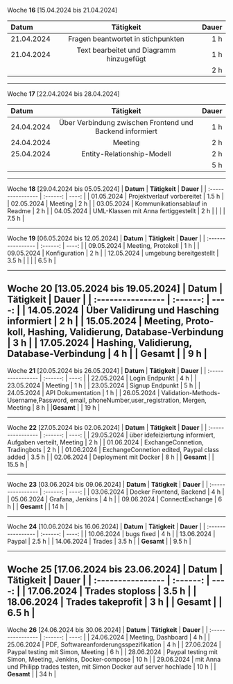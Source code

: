 Woche **16** [15.04.2024 bis 21.04.2024]

| **Datum**              | **Tätigkeit** | **Dauer** |
| :---------------- | :------: | ----: |
| 21.04.2024     |   Fragen beantwortet in stichpunkten   | 1 h |
| 21.04.2024         |   Text bearbeitet und Diagramm hinzugefügt | 1 h |
|          |    | 2 h |

---

Woche **17** [22.04.2024 bis 28.04.2024]

| **Datum**              | **Tätigkeit** | **Dauer** |
| :---------------- | :------: | ----: |
| 24.04.2024     |   Über Verbindung zwischen Frontend und Backend informiert   | 1 h |
| 24.04.2024     |   Meeting   | 2 h |
| 25.04.2024         |   Entity-Relationship-Modell | 2 h |
|          |    | 5 h |
---

Woche **18** [29.04.2024 bis 05.05.2024]
| **Datum**              | **Tätigkeit** | **Dauer** |
| :---------------- | :------: | ----: |
| 01.05.2024     |   Projektverlauf vorbereitet   | 1.5 h |
| 02.05.2024         |   Meeting | 2 h |
| 03.05.2024         |   Kommunikationsablauf in Readme | 2 h |
| 04.05.2024         |   UML-Klassen mit Anna fertiggestellt | 2 h |
|          |    | 7.5 h |


---
Woche **19** [06.05.2024 bis 12.05.2024]
| **Datum**              | **Tätigkeit** | **Dauer** |
| :---------------- | :------: | ----: |
| 09.05.2024         |   Meeting, Pro­to­koll | 1 h |
| 09.05.2024         |   Kon­fi­gu­ra­ti­on | 2 h |
| 12.05.2024         |   umgebung bereitgestellt | 3.5 h |
|          |    | 6.5 h |

---
Woche **20** [13.05.2024 bis 19.05.2024]
| **Datum**              | **Tätigkeit** | **Dauer** |
| :---------------- | :------: | ----: |
| 14.05.2024         |   Über Validirung und Hasching informiert | 2 h |
| 15.05.2024         |   Meeting, Pro­to­koll, Hashing, Validierung, Database-Verbindung | 3 h |
| 17.05.2024         |   Hashing, Validierung, Database-Verbindung | 4 h |
| **Gesamt**         |    | 9 h |
---
Woche **21** [20.05.2024 bis 26.05.2024]
| **Datum**              | **Tätigkeit** | **Dauer** |
| :---------------- | :------: | ----: |
| 22.05.2024         |   Login Endpunkt | 4 h |
| 23.05.2024         |   Meeting | 1 h |
| 23.05.2024         |   Signup Endpunkt | 5 h |
| 24.05.2024         |   API Dokumentation | 1 h |
| 26.05.2024         |  Validation-Methods-Username,Password, email, phoneNumber,user_registration, Mergen, Meeting    | 8 h |
|**Gesamt**          |    | 19 h |

---
Woche **22** [27.05.2024 bis 02.06.2024]
| **Datum**              | **Tätigkeit** | **Dauer** |
| :---------------- | :------: | ----: |
| 29.05.2024         |   über idefeiziertung informiert, Aufgaben verteilt, Meeting | 2 h |
| 01.06.2024         |   ExchangeConnetion, Tradingbots | 2 h |
| 01.06.2024         |   ExchangeConnetion edited, Paypal class added | 3.5 h |
| 02.06.2024         |   Deployment mit Docker | 8 h |
|     **Gesamt**     |    | 15.5 h |

---
Woche **23** [03.06.2024 bis 09.06.2024]
| **Datum**              | **Tätigkeit** | **Dauer** |
| :---------------- | :------: | ----: |
| 03.06.2024         |   Docker Frontend, Backend | 4 h |
| 05.06.2024         |   Grafana, Jenkins | 4 h |
| 09.06.2024         |   ConnectExchange | 6 h |
|     **Gesamt**     |    | 14 h |

---
Woche **24** [10.06.2024 bis 16.06.2024]
| **Datum**              | **Tätigkeit** | **Dauer** |
| :---------------- | :------: | ----: |
| 10.06.2024         |   bugs fixed | 4 h |
| 13.06.2024         |   Paypal | 2.5 h |
| 14.06.2024         |   Trades | 3.5 h |
|     **Gesamt**     |    | 9.5 h |


---
Woche **25** [17.06.2024 bis 23.06.2024]
| **Datum**              | **Tätigkeit** | **Dauer** |
| :---------------- | :------: | ----: |
| 17.06.2024         |   Trades stoploss | 3.5 h |
| 18.06.2024         |   Trades takeprofit | 3 h |
|     **Gesamt**     |    | 6.5 h |
---
Woche **26** [24.06.2024 bis 30.06.2024]
| **Datum**              | **Tätigkeit** | **Dauer** |
| :---------------- | :------: | ----: |
| 24.06.2024         |   Meeting, Dashboard | 4 h |
| 25.06.2024         |   PDF, Softwareanforderungsspezifikation  | 4 h |
| 27.06.2024         |   Paypal testing mit Simon, Meeting  | 6 h |
| 28.06.2024         |   Paypal testing mit Simon, Meeting, Jenkins, Docker-compose  | 10 h |
| 29.06.2024         |   mit Anna und Philipp trades testen, mit Simon Docker auf server hochlade  | 10 h |
|     **Gesamt**     |    | 34 h |
